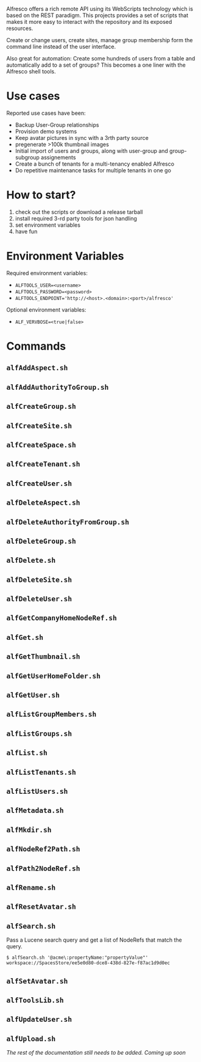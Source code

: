 Alfresco offers a rich remote API using its WebScripts technology which is
based on the REST paradigm. This projects provides a set of scripts that makes
it more easy to interact with the repository and its exposed resources.

Create or change users, create sites, manage group membership form the command
line instead of the user interface.

Also great for automation: Create some hundreds of users from a table and
automatically add to a set of groups? This becomes a one liner with the
Alfresco shell tools.

# Use cases

Reported use cases have been:

* Backup User-Group relationships
* Provision demo systems
* Keep avatar pictures in sync with a 3rth party source
* pregenerate >100k thumbnail images
* Initial import of users and groups, along with user-group and group-subgroup assignements
* Create a bunch of tenants for a multi-tenancy enabled Alfresco
* Do repetitive maintenance tasks for multiple tenants in one go 

# How to start?

1. check out the scripts or download a release tarball
2. install required 3-rd party tools for json handling
3. set environment variables
4. have fun

# Environment Variables

Required environment variables:

* `ALFTOOLS_USER=<username>`
* `ALFTOOLS_PASSWORD=<password>`
* `ALFTOOLS_ENDPOINT='http://<host>.<domain>:<port>/alfresco'`

Optional environment variables:

* `ALF_VERVBOSE=<true|false>`

# Commands

## `alfAddAspect.sh`

## `alfAddAuthorityToGroup.sh`

## `alfCreateGroup.sh`

## `alfCreateSite.sh`

## `alfCreateSpace.sh`

## `alfCreateTenant.sh`

## `alfCreateUser.sh`

## `alfDeleteAspect.sh`

## `alfDeleteAuthorityFromGroup.sh`

## `alfDeleteGroup.sh`

## `alfDelete.sh`

## `alfDeleteSite.sh`

## `alfDeleteUser.sh`

## `alfGetCompanyHomeNodeRef.sh`

## `alfGet.sh`

## `alfGetThumbnail.sh`

## `alfGetUserHomeFolder.sh`

## `alfGetUser.sh`

## `alfListGroupMembers.sh`

## `alfListGroups.sh`

## `alfList.sh`

## `alfListTenants.sh`

## `alfListUsers.sh`

## `alfMetadata.sh`

## `alfMkdir.sh`

## `alfNodeRef2Path.sh`

## `alfPath2NodeRef.sh`

## `alfRename.sh`

## `alfResetAvatar.sh`

## `alfSearch.sh`

Pass a Lucene search query and get a list of NodeRefs that match the query.

```shell
$ alfSearch.sh '@acme\:propertyName:"propertyValue"'
workspace://SpacesStore/ee5e0d80-dce8-438d-827e-f87ac1d9d0ec
```

## `alfSetAvatar.sh`

## `alfToolsLib.sh`

## `alfUpdateUser.sh`

## `alfUpload.sh`







*The rest of the documentation still needs to be added. Coming up soon*
